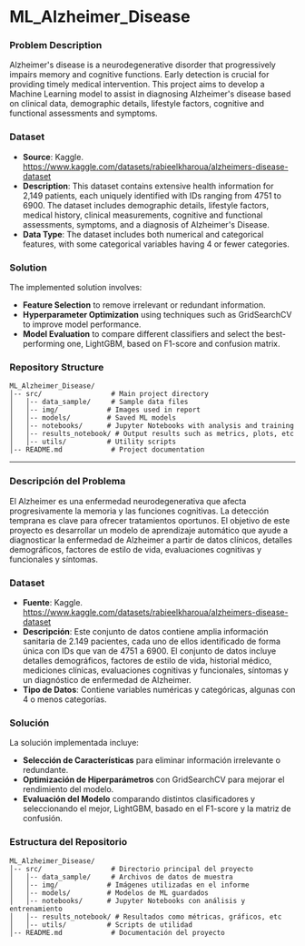 # ML_Alzheimer_Disease

### Problem Description
Alzheimer's disease is a neurodegenerative disorder that progressively impairs memory and cognitive functions. Early detection is crucial for providing timely medical intervention. This project aims to develop a Machine Learning model to assist in diagnosing Alzheimer's disease based on clinical data, demographic details, lifestyle factors, cognitive and functional assessments and symptoms.

### Dataset
- **Source**: Kaggle. https://www.kaggle.com/datasets/rabieelkharoua/alzheimers-disease-dataset
- **Description**: This dataset contains extensive health information for 2,149 patients, each uniquely identified with IDs ranging from 4751 to 6900. The dataset includes demographic details, lifestyle factors, medical history, clinical measurements, cognitive and functional assessments, symptoms, and a diagnosis of Alzheimer's Disease.
- **Data Type**: The dataset includes both numerical and categorical features, with some categorical variables having 4 or fewer categories.

### Solution
The implemented solution involves:
- **Feature Selection** to remove irrelevant or redundant information.
- **Hyperparameter Optimization** using techniques such as GridSearchCV to improve model performance.
- **Model Evaluation** to compare different classifiers and select the best-performing one, LightGBM, based on F1-score and confusion matrix.

### Repository Structure
```
ML_Alzheimer_Disease/
│-- src/                 # Main project directory
│   │-- data_sample/     # Sample data files
│   │-- img/            # Images used in report 
│   │-- models/         # Saved ML models
│   │-- notebooks/      # Jupyter Notebooks with analysis and training
│   │-- results_notebook/ # Output results such as metrics, plots, etc
│   │-- utils/          # Utility scripts
│-- README.md            # Project documentation 
```

---

### Descripción del Problema
El Alzheimer es una enfermedad neurodegenerativa que afecta progresivamente la memoria y las funciones cognitivas. La detección temprana es clave para ofrecer tratamientos oportunos. El objetivo de este proyecto es desarrollar un modelo de aprendizaje automático que ayude a diagnosticar la enfermedad de Alzheimer a partir de datos clínicos, detalles demográficos, factores de estilo de vida, evaluaciones cognitivas y funcionales y síntomas.

### Dataset
- **Fuente**: Kaggle. https://www.kaggle.com/datasets/rabieelkharoua/alzheimers-disease-dataset
- **Descripción**: Este conjunto de datos contiene amplia información sanitaria de 2.149 pacientes, cada uno de ellos identificado de forma única con IDs que van de 4751 a 6900. El conjunto de datos incluye detalles demográficos, factores de estilo de vida, historial médico, mediciones clínicas, evaluaciones cognitivas y funcionales, síntomas y un diagnóstico de enfermedad de Alzheimer.
- **Tipo de Datos**: Contiene variables numéricas y categóricas, algunas con 4 o menos categorías.

### Solución
La solución implementada incluye:
- **Selección de Características** para eliminar información irrelevante o redundante.
- **Optimización de Hiperparámetros** con GridSearchCV para mejorar el rendimiento del modelo.
- **Evaluación del Modelo** comparando distintos clasificadores y seleccionando el mejor, LightGBM, basado en el F1-score y la matriz de confusión.

### Estructura del Repositorio
```
ML_Alzheimer_Disease/
│-- src/                 # Directorio principal del proyecto
│   │-- data_sample/     # Archivos de datos de muestra
│   │-- img/            # Imágenes utilizadas en el informe
│   │-- models/         # Modelos de ML guardados
│   │-- notebooks/      # Jupyter Notebooks con análisis y entrenamiento
│   │-- results_notebook/ # Resultados como métricas, gráficos, etc
│   │-- utils/          # Scripts de utilidad 
│-- README.md            # Documentación del proyecto 
```

